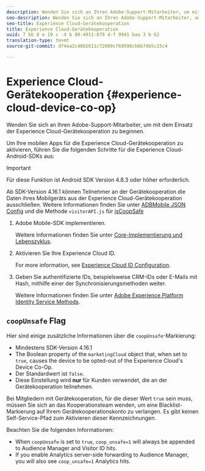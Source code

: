 ```yaml
---
description: Wenden Sie sich an Ihren Adobe-Support-Mitarbeiter, um mit dem Einsatz der Experience Cloud-Gerätekooperation zu beginnen.
seo-description: Wenden Sie sich an Ihren Adobe-Support-Mitarbeiter, um mit dem Einsatz der Experience Cloud-Gerätekooperation zu beginnen.
seo-title: Experience Cloud-Gerätekooperation
title: Experience Cloud-Gerätekooperation
uuid: 7 bb 8 a 19 c -4 b 80-4911-879 d-f 9941 baa 3 b 62
translation-type: tm+mt
source-git-commit: df4ea2c4002611c72009cf69598cbbb74b5c15c4

---
```



# Experience Cloud-Gerätekooperation {#experience-cloud-device-co-op}

Wenden Sie sich an Ihren Adobe-Support-Mitarbeiter, um mit dem Einsatz der Experience Cloud-Gerätekooperation zu beginnen.

Um Ihre mobilen Apps für die Experience Cloud-Gerätekooperation zu aktivieren, führen Sie die folgenden Schritte für die Experience Cloud-Android-SDKs aus:

>[!IMPORTANT]
>
>Für diese Funktion ist Android SDK Version 4.8.3 oder höher erforderlich.

Ab SDK-Version 4.16.1 können Teilnehmer an der Gerätekooperation die Daten ihres Mobilgeräts aus der Experience Cloud-Gerätekooperation ausschließen. Weitere Informationen finden Sie unter [ADBMobile JSON Config](/help/android/configuration/json-config/json-config.md) und die Methode `visitorAPI.js` für [isCoopSafe](https://marketing.adobe.com/resources/help/en_US/mcvid/mcvid-coopsafe.html)

1. Adobe Mobile-SDK implementieren.

   Weitere Informationen finden Sie unter [Core-Implementierung und Lebenszyklus](/help/android/getting-started/dev-qs.md).
1. Aktivieren Sie Ihre Experience Cloud ID.

   For more information, see [Experience Cloud ID Configuration](/help/android/c-marketing-cloud/mcvid.md).
1. Geben Sie authentifizierte IDs, beispielsweise CRM-IDs oder E-Mails mit Hash, mithilfe einer der Synchronisierungsmethoden weiter.

   Weitere Informationen finden Sie unter [Adobe Experience Platform Identity Service Methods](/help/android/c-marketing-cloud/mc-methods.md).

## `coopUnsafe` Flag

Hier sind einige zusätzliche Informationen über die `coopUnsafe`-Markierung:

* Mindestens SDK-Version 4.16.1
* The Boolean property of the `marketingCloud` object that, when set to `true`, causes the device to be opted-out of the Experience Cloud's Device Co-Op.
* Der Standardwert ist `false`.
* Diese Einstellung wird **nur** für Kunden verwendet, die an der Gerätekooperation teilnehmen.

Bei Mitgliedern mit Gerätekooperation, für die dieser Wert `true` sein muss, müssen Sie sich an das Kooperationsteam wenden, um eine Blacklist-Markierung auf Ihrem Gerätekooperationskonto zu verlangen. Es gibt keinen Self-Service-Pfad zum Aktivieren dieser Kennzeichnungen.

Beachten Sie die folgenden Informationen:

* When `coopUnsafe` is set to `true`, `coop_unsafe=1` will always be appended to Audience Manager and Visitor ID hits.
* If you enable Analytics server-side forwarding to Audience Manager, you will also see `coop_unsafe=1` Analytics hits.